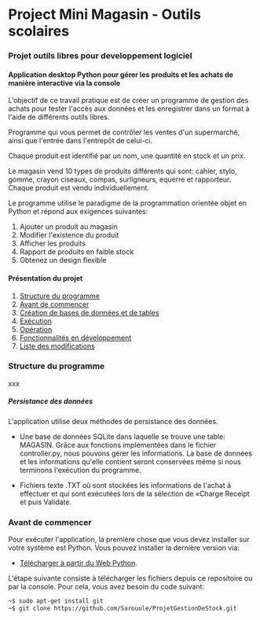 # Project Mini Magasin - Outils scolaires 

### Projet outils libres pour developpement logiciel
#### Application desktop Python pour gérer les produits et les achats de manière interactive via la console

L'objectif de ce travail pratique est de créer un programme de gestion des achats pour tester l'accès aux données et les
enregistrer dans un format à l'aide de différents outils libres.

Programme qui vous permet de contrôler les ventes d'un supermarché, ainsi que l'entrée dans l'entrepôt de celui-ci.

Chaque produit est identifié par un nom, une quantité en stock et un prix.

Le magasin vend 10 types de produits différents qui sont: cahier, stylo, gomme, crayon ciseaux, compas, surligneurs,
 equerre et rapporteur. Chaque produit est vendu individuellement.
  
Le programme utilise le paradigme de la programmation orientée objet en Python et répond aux exigences suivantes:

1. Ajouter un produit au magasin
2. Modifier l'existence du produit
3. Afficher les produits
4. Rapport de produits en faible stock
5. Obtenez un design flexible

#### Présentation du projet

1. [Structure du programme](#1)
2. [Avant de commencer](#2)
3. [Création de bases de données et de tables](#3)
4. [Exécution](#4)
5. [Opération](#5)
6. [Fonctionnalités en développement](#6)
7. [Liste des modifications](#7)


### <a name="1"></a> Structure du programme

xxx

##### Persistance des données

L'application utilise deux méthodes de persistance des données.

* Une base de données SQLite dans laquelle se trouve une table: MAGASIN. Grâce aux fonctions implémentées dans le fichier controller.py, nous pouvons gérer les informations. La base de données et les informations qu'elle contient seront conservées même si nous terminons l'exécution du programme.

* Fichiers texte .TXT où sont stockées les informations de l'achat à effectuer et qui sont exécutées lors de la sélection de «Charge Receipt et puis Validate.


### <a name="2"></a>Avant de commencer

Pour exécuter l'application, la première chose que vous devez installer sur votre système est Python. Vous pouvez installer la dernière version via:

* [Télécharger à partir du Web Python]( https://www.python.org/downloads/).

L'étape suivante consiste à télécharger les fichiers depuis ce repositoire ou par la console. Pour cela, vous avez besoin du code suivant:

```sh
~$ sudo apt-get install git
~$ git clone https://github.com/Sarouule/ProjetGestionDeStock.git
```
